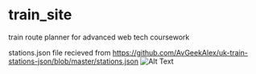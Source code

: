 # train_site
train route planner for advanced web tech coursework

stations.json file recieved from https://github.com/AvGeekAlex/uk-train-stations-json/blob/master/stations.json
![Alt Text](https://media.tenor.com/I_Ckg1_r8l8AAAAC/thomas-and.gif)